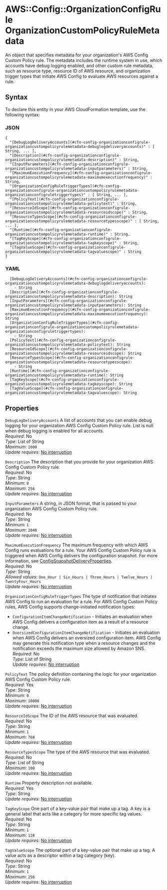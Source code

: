 # AWS::Config::OrganizationConfigRule OrganizationCustomPolicyRuleMetadata<a name="aws-properties-config-organizationconfigrule-organizationcustompolicyrulemetadata"></a>

An object that specifies metadata for your organization's AWS Config Custom Policy rule\. The metadata includes the runtime system in use, which accounts have debug logging enabled, and other custom rule metadata, such as resource type, resource ID of AWS resource, and organization trigger types that initiate AWS Config to evaluate AWS resources against a rule\.

## Syntax<a name="aws-properties-config-organizationconfigrule-organizationcustompolicyrulemetadata-syntax"></a>

To declare this entity in your AWS CloudFormation template, use the following syntax:

### JSON<a name="aws-properties-config-organizationconfigrule-organizationcustompolicyrulemetadata-syntax.json"></a>

```
{
  "[DebugLogDeliveryAccounts](#cfn-config-organizationconfigrule-organizationcustompolicyrulemetadata-debuglogdeliveryaccounts)" : [ String, ... ],
  "[Description](#cfn-config-organizationconfigrule-organizationcustompolicyrulemetadata-description)" : String,
  "[InputParameters](#cfn-config-organizationconfigrule-organizationcustompolicyrulemetadata-inputparameters)" : String,
  "[MaximumExecutionFrequency](#cfn-config-organizationconfigrule-organizationcustompolicyrulemetadata-maximumexecutionfrequency)" : String,
  "[OrganizationConfigRuleTriggerTypes](#cfn-config-organizationconfigrule-organizationcustompolicyrulemetadata-organizationconfigruletriggertypes)" : [ String, ... ],
  "[PolicyText](#cfn-config-organizationconfigrule-organizationcustompolicyrulemetadata-policytext)" : String,
  "[ResourceIdScope](#cfn-config-organizationconfigrule-organizationcustompolicyrulemetadata-resourceidscope)" : String,
  "[ResourceTypesScope](#cfn-config-organizationconfigrule-organizationcustompolicyrulemetadata-resourcetypesscope)" : [ String, ... ],
  "[Runtime](#cfn-config-organizationconfigrule-organizationcustompolicyrulemetadata-runtime)" : String,
  "[TagKeyScope](#cfn-config-organizationconfigrule-organizationcustompolicyrulemetadata-tagkeyscope)" : String,
  "[TagValueScope](#cfn-config-organizationconfigrule-organizationcustompolicyrulemetadata-tagvaluescope)" : String
}
```

### YAML<a name="aws-properties-config-organizationconfigrule-organizationcustompolicyrulemetadata-syntax.yaml"></a>

```
  [DebugLogDeliveryAccounts](#cfn-config-organizationconfigrule-organizationcustompolicyrulemetadata-debuglogdeliveryaccounts):
    - String
  [Description](#cfn-config-organizationconfigrule-organizationcustompolicyrulemetadata-description): String
  [InputParameters](#cfn-config-organizationconfigrule-organizationcustompolicyrulemetadata-inputparameters): String
  [MaximumExecutionFrequency](#cfn-config-organizationconfigrule-organizationcustompolicyrulemetadata-maximumexecutionfrequency): String
  [OrganizationConfigRuleTriggerTypes](#cfn-config-organizationconfigrule-organizationcustompolicyrulemetadata-organizationconfigruletriggertypes):
    - String
  [PolicyText](#cfn-config-organizationconfigrule-organizationcustompolicyrulemetadata-policytext): String
  [ResourceIdScope](#cfn-config-organizationconfigrule-organizationcustompolicyrulemetadata-resourceidscope): String
  [ResourceTypesScope](#cfn-config-organizationconfigrule-organizationcustompolicyrulemetadata-resourcetypesscope):
    - String
  [Runtime](#cfn-config-organizationconfigrule-organizationcustompolicyrulemetadata-runtime): String
  [TagKeyScope](#cfn-config-organizationconfigrule-organizationcustompolicyrulemetadata-tagkeyscope): String
  [TagValueScope](#cfn-config-organizationconfigrule-organizationcustompolicyrulemetadata-tagvaluescope): String
```

## Properties<a name="aws-properties-config-organizationconfigrule-organizationcustompolicyrulemetadata-properties"></a>

`DebugLogDeliveryAccounts` <a name="cfn-config-organizationconfigrule-organizationcustompolicyrulemetadata-debuglogdeliveryaccounts"></a>
A list of accounts that you can enable debug logging for your organization AWS Config Custom Policy rule\. List is null when debug logging is enabled for all accounts\.  
_Required_: No  
_Type_: List of String  
_Maximum_: `1000`  
_Update requires_: [No interruption](https://docs.aws.amazon.com/AWSCloudFormation/latest/UserGuide/using-cfn-updating-stacks-update-behaviors.html#update-no-interrupt)

`Description` <a name="cfn-config-organizationconfigrule-organizationcustompolicyrulemetadata-description"></a>
The description that you provide for your organization AWS Config Custom Policy rule\.  
_Required_: No  
_Type_: String  
_Minimum_: `0`  
_Maximum_: `256`  
_Update requires_: [No interruption](https://docs.aws.amazon.com/AWSCloudFormation/latest/UserGuide/using-cfn-updating-stacks-update-behaviors.html#update-no-interrupt)

`InputParameters` <a name="cfn-config-organizationconfigrule-organizationcustompolicyrulemetadata-inputparameters"></a>
A string, in JSON format, that is passed to your organization AWS Config Custom Policy rule\.  
_Required_: No  
_Type_: String  
_Minimum_: `1`  
_Maximum_: `2048`  
_Update requires_: [No interruption](https://docs.aws.amazon.com/AWSCloudFormation/latest/UserGuide/using-cfn-updating-stacks-update-behaviors.html#update-no-interrupt)

`MaximumExecutionFrequency` <a name="cfn-config-organizationconfigrule-organizationcustompolicyrulemetadata-maximumexecutionfrequency"></a>
The maximum frequency with which AWS Config runs evaluations for a rule\. Your AWS Config Custom Policy rule is triggered when AWS Config delivers the configuration snapshot\. For more information, see [ConfigSnapshotDeliveryProperties](https://docs.aws.amazon.com/AWSCloudFormation/latest/UserGuide/aws-resource-config-deliverychannel.html#cfn-config-deliverychannel-configsnapshotdeliveryproperties)\.  
_Required_: No  
_Type_: String  
_Allowed values_: `One_Hour | Six_Hours | Three_Hours | Twelve_Hours | TwentyFour_Hours`  
_Update requires_: [No interruption](https://docs.aws.amazon.com/AWSCloudFormation/latest/UserGuide/using-cfn-updating-stacks-update-behaviors.html#update-no-interrupt)

`OrganizationConfigRuleTriggerTypes` <a name="cfn-config-organizationconfigrule-organizationcustompolicyrulemetadata-organizationconfigruletriggertypes"></a>
The type of notification that initiates AWS Config to run an evaluation for a rule\. For AWS Config Custom Policy rules, AWS Config supports change\-initiated notification types:

- `ConfigurationItemChangeNotification` \- Initiates an evaluation when AWS Config delivers a configuration item as a result of a resource change\.
- `OversizedConfigurationItemChangeNotification` \- Initiates an evaluation when AWS Config delivers an oversized configuration item\. AWS Config may generate this notification type when a resource changes and the notification exceeds the maximum size allowed by Amazon SNS\.
  _Required_: No  
  _Type_: List of String  
  _Update requires_: [No interruption](https://docs.aws.amazon.com/AWSCloudFormation/latest/UserGuide/using-cfn-updating-stacks-update-behaviors.html#update-no-interrupt)

`PolicyText` <a name="cfn-config-organizationconfigrule-organizationcustompolicyrulemetadata-policytext"></a>
The policy definition containing the logic for your organization AWS Config Custom Policy rule\.  
_Required_: Yes  
_Type_: String  
_Minimum_: `0`  
_Maximum_: `10000`  
_Update requires_: [No interruption](https://docs.aws.amazon.com/AWSCloudFormation/latest/UserGuide/using-cfn-updating-stacks-update-behaviors.html#update-no-interrupt)

`ResourceIdScope` <a name="cfn-config-organizationconfigrule-organizationcustompolicyrulemetadata-resourceidscope"></a>
The ID of the AWS resource that was evaluated\.  
_Required_: No  
_Type_: String  
_Minimum_: `1`  
_Maximum_: `768`  
_Update requires_: [No interruption](https://docs.aws.amazon.com/AWSCloudFormation/latest/UserGuide/using-cfn-updating-stacks-update-behaviors.html#update-no-interrupt)

`ResourceTypesScope` <a name="cfn-config-organizationconfigrule-organizationcustompolicyrulemetadata-resourcetypesscope"></a>
The type of the AWS resource that was evaluated\.  
_Required_: No  
_Type_: List of String  
_Maximum_: `100`  
_Update requires_: [No interruption](https://docs.aws.amazon.com/AWSCloudFormation/latest/UserGuide/using-cfn-updating-stacks-update-behaviors.html#update-no-interrupt)

`Runtime` <a name="cfn-config-organizationconfigrule-organizationcustompolicyrulemetadata-runtime"></a>
Property description not available\.  
_Required_: Yes  
_Type_: String  
_Update requires_: [No interruption](https://docs.aws.amazon.com/AWSCloudFormation/latest/UserGuide/using-cfn-updating-stacks-update-behaviors.html#update-no-interrupt)

`TagKeyScope` <a name="cfn-config-organizationconfigrule-organizationcustompolicyrulemetadata-tagkeyscope"></a>
One part of a key\-value pair that make up a tag\. A key is a general label that acts like a category for more specific tag values\.  
_Required_: No  
_Type_: String  
_Minimum_: `1`  
_Maximum_: `128`  
_Update requires_: [No interruption](https://docs.aws.amazon.com/AWSCloudFormation/latest/UserGuide/using-cfn-updating-stacks-update-behaviors.html#update-no-interrupt)

`TagValueScope` <a name="cfn-config-organizationconfigrule-organizationcustompolicyrulemetadata-tagvaluescope"></a>
The optional part of a key\-value pair that make up a tag\. A value acts as a descriptor within a tag category \(key\)\.  
_Required_: No  
_Type_: String  
_Minimum_: `1`  
_Maximum_: `256`  
_Update requires_: [No interruption](https://docs.aws.amazon.com/AWSCloudFormation/latest/UserGuide/using-cfn-updating-stacks-update-behaviors.html#update-no-interrupt)
